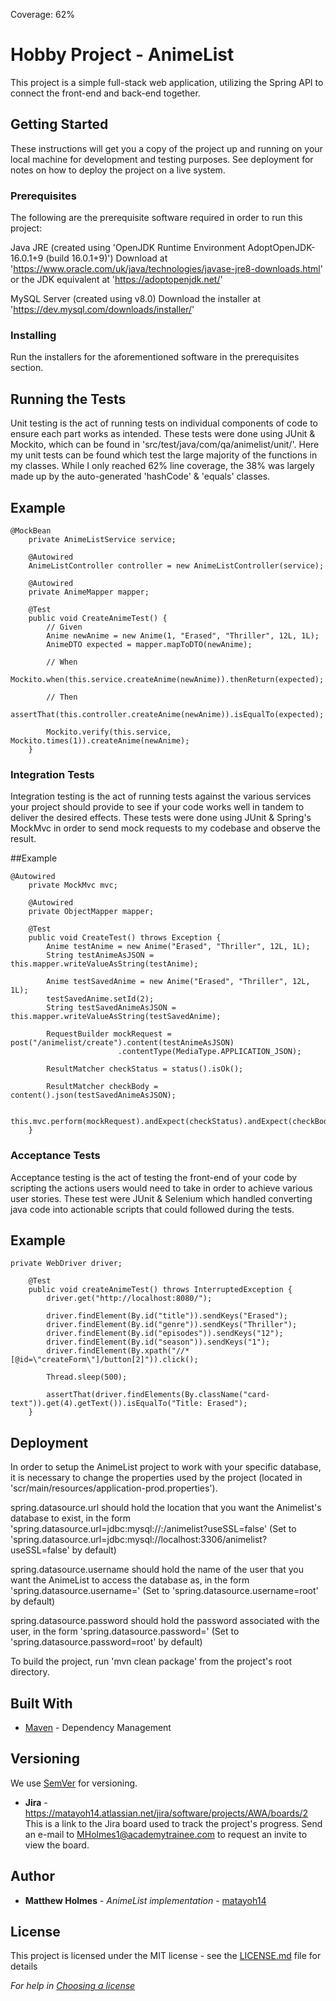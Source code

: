 Coverage: 62%
# Hobby Project - AnimeList

This project is a simple full-stack web application, utilizing the Spring API to connect the front-end and back-end together.

## Getting Started

These instructions will get you a copy of the project up and running on your local machine for development and testing purposes. See deployment for notes on how to deploy the project on a live system.

### Prerequisites

The following are the prerequisite software required in order to run this project:

Java JRE (created using 'OpenJDK Runtime Environment AdoptOpenJDK-16.0.1+9 (build 16.0.1+9)')
Download at 'https://www.oracle.com/uk/java/technologies/javase-jre8-downloads.html'
or the JDK equivalent at 'https://adoptopenjdk.net/'

MySQL Server (created using v8.0)
Download the installer at 'https://dev.mysql.com/downloads/installer/'

### Installing

Run the installers for the aforementioned software in the prerequisites section.

## Running the Tests

Unit testing is the act of running tests on individual components of code to ensure each part works as intended. These tests were done using JUnit & Mockito, which can be found in 'src/test/java/com/qa/animelist/unit/'. Here my unit tests can be found which test the large majority of the functions in my classes. While I only reached 62% line coverage, the 38% was largely made up by the auto-generated 'hashCode' & 'equals' classes.

## Example
```
@MockBean
	private AnimeListService service;

	@Autowired
	AnimeListController controller = new AnimeListController(service);

	@Autowired
	private AnimeMapper mapper;

	@Test
	public void CreateAnimeTest() {
		// Given
		Anime newAnime = new Anime(1, "Erased", "Thriller", 12L, 1L);
		AnimeDTO expected = mapper.mapToDTO(newAnime);

		// When
		Mockito.when(this.service.createAnime(newAnime)).thenReturn(expected);

		// Then
		assertThat(this.controller.createAnime(newAnime)).isEqualTo(expected);

		Mockito.verify(this.service, Mockito.times(1)).createAnime(newAnime);
	}
```

### Integration Tests
Integration testing is the act of running tests against the various services your project should provide to see if your code works well in tandem to deliver the desired effects. These tests were done using JUnit & Spring's MockMvc in order to send mock requests to my codebase and observe the result.

##Example
```
@Autowired
	private MockMvc mvc;
	
	@Autowired
	private ObjectMapper mapper;
	
	@Test
	public void CreateTest() throws Exception {
		Anime testAnime = new Anime("Erased", "Thriller", 12L, 1L);
		String testAnimeAsJSON = this.mapper.writeValueAsString(testAnime);
		
		Anime testSavedAnime = new Anime("Erased", "Thriller", 12L, 1L);
		testSavedAnime.setId(2);
		String testSavedAnimeAsJSON = this.mapper.writeValueAsString(testSavedAnime);
		
		RequestBuilder mockRequest = post("/animelist/create").content(testAnimeAsJSON)
						.contentType(MediaType.APPLICATION_JSON);
		
		ResultMatcher checkStatus = status().isOk();
		
		ResultMatcher checkBody = content().json(testSavedAnimeAsJSON);
		
		this.mvc.perform(mockRequest).andExpect(checkStatus).andExpect(checkBody);		
	}
```

### Acceptance Tests
Acceptance testing is the act of testing the front-end of your code by scripting the actions users would need to take in order to achieve various user stories. These test were JUnit & Selenium which handled converting java code into actionable scripts that could followed during the tests.

## Example
```
private WebDriver driver;
	
	@Test
	public void createAnimeTest() throws InterruptedException {
		driver.get("http://localhost:8080/");
		
		driver.findElement(By.id("title")).sendKeys("Erased");
		driver.findElement(By.id("genre")).sendKeys("Thriller");
		driver.findElement(By.id("episodes")).sendKeys("12");
		driver.findElement(By.id("season")).sendKeys("1");
		driver.findElement(By.xpath("//*[@id=\"createForm\"]/button[2]")).click();
		
		Thread.sleep(500);
		
		assertThat(driver.findElements(By.className("card-text")).get(4).getText()).isEqualTo("Title: Erased");
	}
```

## Deployment

In order to setup the AnimeList project to work with your specific database, it is necessary to change the properties used by the project (located in 'scr/main/resources/application-prod.properties').

spring.datasource.url should hold the location that you want the Animelist's database to exist, in the form 'spring.datasource.url=jdbc:mysql://<hostname>:<port>/animelist?useSSL=false' (Set to 'spring.datasource.url=jdbc:mysql://localhost:3306/animelist?useSSL=false' by default)
	
spring.datasource.username should hold the name of the user that you want the AnimeList to access the database as, in the form 'spring.datasource.username=<name>' (Set to 'spring.datasource.username=root' by default)
	
spring.datasource.password should hold the password associated with the user, in the form 'spring.datasource.password=<password>' (Set to 'spring.datasource.password=root' by default)
	
To build the project, run 'mvn clean package' from the project's root directory.

## Built With

* [Maven](https://maven.apache.org/) - Dependency Management

## Versioning

We use [SemVer](http://semver.org/) for versioning.
  
 * **Jira** - https://matayoh14.atlassian.net/jira/software/projects/AWA/boards/2
This is a link to the Jira board used to track the project's progress. Send an e-mail to  MHolmes1@academytrainee.com to request an invite to view the board.

## Author
* **Matthew Holmes** - *AnimeList implementation* - [matayoh14](https://github.com/matayoh14)

## License

This project is licensed under the MIT license - see the [LICENSE.md](LICENSE.md) file for details 

*For help in [Choosing a license](https://choosealicense.com/)*
